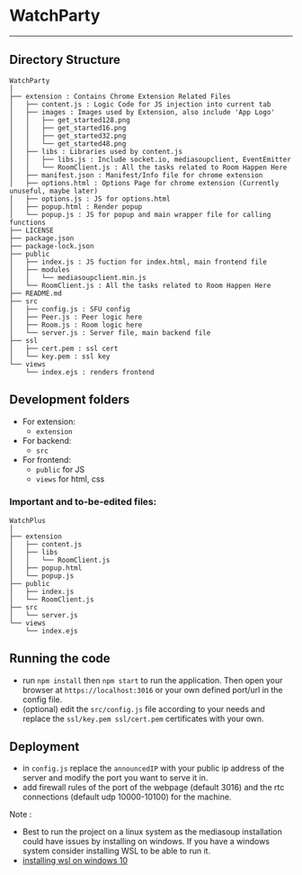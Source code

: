 # WatchParty
---

## Directory Structure
```
WatchParty
│
├── extension : Contains Chrome Extension Related Files
│   ├── content.js : Logic Code for JS injection into current tab
│   ├── images : Images used by Extension, also include 'App Logo'
│   │   ├── get_started128.png
│   │   ├── get_started16.png
│   │   ├── get_started32.png
│   │   └── get_started48.png
│   ├── libs : Libraries used by content.js
│   │   ├── libs.js : Include socket.io, mediasoupclient, EventEmitter 
│   │   └── RoomClient.js : All the tasks related to Room Happen Here
│   ├── manifest.json : Manifest/Info file for chrome extension
│   ├── options.html : Options Page for chrome extension (Currently unuseful, maybe later)
│   ├── options.js : JS for options.html
│   ├── popup.html : Render popup
│   └── popup.js : JS for popup and main wrapper file for calling functions
├── LICENSE
├── package.json
├── package-lock.json
├── public
│   ├── index.js : JS fuction for index.html, main frontend file
│   ├── modules
│   │   └── mediasoupclient.min.js
│   └── RoomClient.js : All the tasks related to Room Happen Here
├── README.md
├── src
│   ├── config.js : SFU config
│   ├── Peer.js : Peer logic here
│   ├── Room.js : Room logic here
│   └── server.js : Server file, main backend file
├── ssl
│   ├── cert.pem : ssl cert
│   └── key.pem : ssl key
└── views
    └── index.ejs : renders frontend
```

## Development folders
- For extension:
  - `extension`
- For backend:
  - `src`
- For frontend:
  - `public` for JS
  - `views` for html, css

### Important and to-be-edited files:
```
WatchPlus
│
├── extension
│   ├── content.js
│   ├── libs
│   │   └── RoomClient.js
│   ├── popup.html
│   └── popup.js
├── public
│   ├── index.js
│   └── RoomClient.js
├── src
│   └── server.js
└── views
    └── index.ejs
```

## Running the code

- run `npm install` then `npm start` to run the application. Then open your browser at `https://localhost:3016` or your own defined port/url in the config file.
- (optional) edit the `src/config.js` file according to your needs and replace the `ssl/key.pem ssl/cert.pem` certificates with your own.

## Deployment

- in `config.js` replace the `announcedIP` with your public ip address of the server and modify the port you want to serve it in.
- add firewall rules of the port of the webpage (default 3016) and the rtc connections (default udp 10000-10100) for the machine.


Note : 
- Best to run the project on a linux system as the mediasoup installation could have issues by installing on windows. If you have a windows system consider installing WSL to be able to run it. 
- [installing wsl on windows 10](https://docs.microsoft.com/en-us/windows/wsl/install-win10)